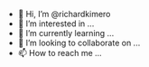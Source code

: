- 👋 Hi, I’m @richardkimero
- 👀 I’m interested in ...
- 🌱 I’m currently learning ...
- 💞️ I’m looking to collaborate on ...
- 📫 How to reach me ...

<!---
richardkimero/richardkimero is a ✨ special ✨ repository because its `README.md` (this file) appears on your GitHub profile.
You can click the Preview link to take a look at your changes.
--->
